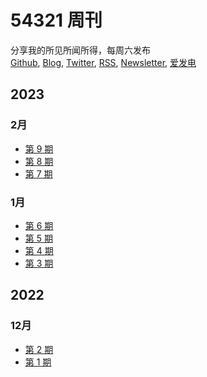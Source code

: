 # 54321 周刊
分享我的所见所闻所得，每周六发布\
[Github](https://github.com/versun/54321-Weekly), [Blog](https://notes.versun.me/notes/54321-weekly-newsletter#), [Twitter](https://twitter.com/VersunPan), [RSS](https://54321.versun.me/feed), [Newsletter](https://54321.versun.me/), [爱发电](https://afdian.net/a/versun)

## 2023
### 2月
- [第 9 期](https://github.com/versun/54321-Weekly/blob/main/docs/9.md)
- [第 8 期](https://github.com/versun/54321-Weekly/blob/main/docs/8.md)
- [第 7 期](https://github.com/versun/54321-Weekly/blob/main/docs/7.md)
### 1月
- [第 6 期](https://github.com/versun/54321-Weekly/blob/main/docs/6.md)
- [第 5 期](https://github.com/versun/54321-Weekly/blob/main/docs/5.md)
- [第 4 期](https://github.com/versun/54321-Weekly/blob/main/docs/4.md)
- [第 3 期](https://github.com/versun/54321-Weekly/blob/main/docs/3.md)

## 2022
### 12月
- [第 2 期](https://github.com/versun/54321-Weekly/blob/main/docs/2.md)
- [第 1 期](https://github.com/versun/54321-Weekly/blob/main/docs/1.md)
